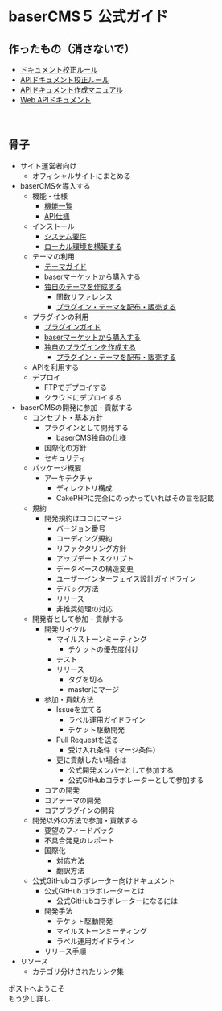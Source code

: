 # baserCMS５ 公式ガイド

## 作ったもの（消さないで）
- [ドキュメント校正ルール](doc_writing/document_writing_rules)
- [APIドキュメント校正ルール](doc_writing/api_document_writing_rules)
- [APIドキュメント作成マニュアル](doc_writing/api_document_writing_manual)
- [Web APIドキュメント](web_api/index)

　
## 骨子

- サイト運営者向け
    - オフィシャルサイトにまとめる
- baserCMSを導入する
    - 機能・仕様
        - [機能一覧](developer/functions)
        - [API仕様](developer/api)
    - インストール
        - [システム要件](developer/system_requirements)
        - [ローカル環境を構築する](developer/build_local_env)
    - テーマの利用
        - [テーマガイド](developer/theme/index)
        - [baserマーケットから購入する](developer/theme/market)
        - [独自のテーマを作成する](developer/theme/development/index)
            - [関数リファレンス](developer/theme/development/function_reference)
            - [プラグイン・テーマを配布・販売する](developer/market)
    - プラグインの利用
        - [プラグインガイド](developer/plugin/index)
        - [baserマーケットから購入する](developer/plugin/market)
        - [独自のプラグインを作成する](developer/plugin/development/index)
            - [プラグイン・テーマを配布・販売する](developer/market)
    - APIを利用する
    - デプロイ
        - FTPでデプロイする
        - クラウドにデプロイする
- baserCMSの開発に参加・貢献する
    - コンセプト・基本方針
        - プラグインとして開発する
            - baserCMS独自の仕様
        - 国際化の方針
        - セキュリティ
    - パッケージ概要
        - アーキテクチャ
            - ディレクトリ構成
            - CakePHPに完全にのっかっていればその旨を記載
    - 規約
        - 開発規約はココにマージ
            - バージョン番号
            - コーディング規約
            - リファクタリング方針
            - アップデートスクリプト
            - データベースの構造変更
            - ユーザーインターフェイス設計ガイドライン
            - デバッグ方法
            - リリース
            - 非推奨処理の対応
    - 開発者として参加・貢献する
        - 開発サイクル
            - マイルストーンミーティング
                - チケットの優先度付け
            - テスト
            - リリース
                - タグを切る
                - masterにマージ
        - 参加・貢献方法
            - Issueを立てる
                - ラベル運用ガイドライン
                - チケット駆動開発
            - Pull Requestを送る
                - 受け入れ条件（マージ条件）
            - 更に貢献したい場合は
                - 公式開発メンバーとして参加する
                - 公式GitHubコラボレーターとして参加する
        - コアの開発
        - コアテーマの開発
        - コアプラグインの開発
    - 開発以外の方法で参加・貢献する
        - 要望のフィードバック
        - 不具合発見のレポート
        - 国際化
            - 対応方法
            - 翻訳方法
    - 公式GitHubコラボレーター向けドキュメント
        - 公式GitHubコラボレーターとは
            - 公式GitHubコラボレーターになるには
        - 開発手法
            - チケット駆動開発
            - マイルストーンミーティング
            - ラベル運用ガイドライン
        - リリース手順
- リソース
    - カテゴリ分けされたリンク集

ポストへようこそ  
もう少し詳し


